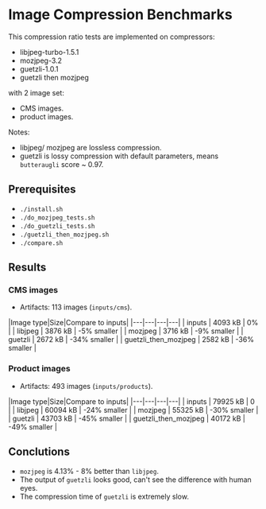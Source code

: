 # Image Compression Benchmarks

This compression ratio tests are implemented on compressors:
- libjpeg-turbo-1.5.1
- mozjpeg-3.2
- guetzli-1.0.1
- guetzli then mozjpeg

with 2 image set:
- CMS images.
- product images.

Notes:
- libjpeg/ mozjpeg are lossless compression.
- guetzli is lossy compression with default parameters, means `butteraugli` score ~ 0.97.

## Prerequisites
- `./install.sh`
- `./do_mozjpeg_tests.sh`
- `./do_guetzli_tests.sh`
- `./guetzli_then_mozjpeg.sh`
- `./compare.sh`

## Results

### CMS images
- Artifacts: 113 images (`inputs/cms`).

|Image type|Size|Compare to inputs|
|---|---|---|---|
| inputs  | 4093 kB | 0% |
| libjpeg | 3876 kB | -5% smaller |
| mozjpeg | 3716 kB | -9% smaller |
| guetzli | 2672 kB | -34% smaller |
| guetzli_then_mozjpeg | 2582 kB | -36% smaller |

### Product images
- Artifacts: 493 images (`inputs/products`).

|Image type|Size|Compare to inputs|
|---|---|---|---|
| inputs  | 79925 kB | 0 |
| libjpeg | 60094 kB | -24% smaller |
| mozjpeg | 55325 kB | -30% smaller |
| guetzli | 43703 kB | -45% smaller |
| guetzli_then_mozjpeg | 40172 kB | -49% smaller |

## Conclutions
- `mozjpeg` is 4.13% - 8% better than `libjpeg`.
- The output of `guetzli` looks good, can't see the difference with human eyes.
- The compression time of `guetzli` is extremely slow.

